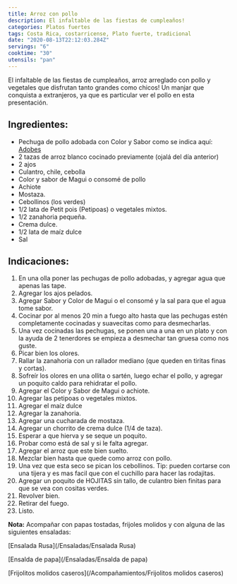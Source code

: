 ```yaml
---
title: Arroz con pollo
description: El infaltable de las fiestas de cumpleaños!
categories: Platos fuertes
tags: Costa Rica, costarricense, Plato fuerte, tradicional
date: "2020-08-13T22:12:03.284Z"
servings: "6"
cooktime: "30"
utensils: "pan"
---
```

El infaltable de las fiestas de cumpleaños, arroz arreglado con pollo y vegetales que disfrutan tanto grandes como chicos! Un manjar que conquista a extranjeros, ya que es particular ver el pollo en esta presentación.

## Ingredientes:

- Pechuga de pollo  adobada con Color y Sabor como se indica aquí: [Adobes](/Adobes/#pollo-sabor)
- 2 tazas de arroz blanco cocinado previamente (ojalá del día anterior)
- 2 ajos
- Culantro, chile, cebolla
- Color y sabor de Magui o consomé de pollo
- Achiote
- Mostaza.
- Cebollinos (los verdes)
- 1/2 lata de Petit pois (Petipoas) o  vegetales mixtos.
- 1/2 zanahoria pequeña.
- Crema dulce.
- 1/2 lata de maíz dulce
- Sal

## Indicaciones:

1. En una olla poner las pechugas de pollo adobadas, y agregar agua que apenas las tape.
2. Agregar los ajos pelados.
3. Agregar Sabor y Color de Magui o el consomé y la sal para que el agua tome sabor.
4. Cocinar por al menos 20 min a fuego alto hasta que las pechugas estén completamente cocinadas y suavecitas como para desmecharlas.
5. Una vez cocinadas las pechugas, se ponen una a una en un plato y con la ayuda de 2 tenerdores se empieza a desmechar tan gruesa como nos guste.
6. Picar bien los olores.
7. Rallar la zanahoria con un rallador mediano (que queden en tiritas finas y cortas).
8. Sofreír los olores en una ollita o sartén, luego echar el pollo, y agregar un poquito caldo para rehidratar el pollo. 
9. Agregar el Color y Sabor de Magui o achiote.
10. Agregar las petipoas o vegetales mixtos.
11. Agregar el maíz dulce
12. Agregar la zanahoria.
13. Agregar una cucharada de mostaza.
14. Agregar un chorrito de crema dulce (1/4 de taza).
15. Esperar a que hierva y se seque un poquito.
16. Probar como está de sal y si le falta agregar.
17. Agregar el arroz que este bien suelto.
18. Mezclar bien hasta que quede como arroz con pollo. 
19. Una vez que esta seco se pican los cebollinos. Tip: pueden cortarse con una tijera y es mas facil que con el cuchillo para hacer las rodajitas.
20. Agregar un poquito de HOJITAS sin tallo, de culantro bien finitas para que se vea con cositas verdes.
21. Revolver bien.
22. Retirar del fuego.
23. Listo.

**Nota:** Acompañar con papas tostadas, frijoles molidos y con alguna de las siguientes ensaladas:

[Ensalada Rusa](/Ensaladas/Ensalada Rusa)

[Ensalda de papa](/Ensaladas/Ensalda de papa)

[Frijolitos molidos caseros](/Acompañamientos/Frijolitos molidos caseros)
